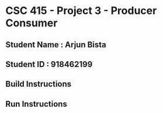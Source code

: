 # CSC 415 - Project 3 - Producer Consumer

## Student Name : Arjun Bista

## Student ID : 918462199

## Build Instructions

## Run Instructions
